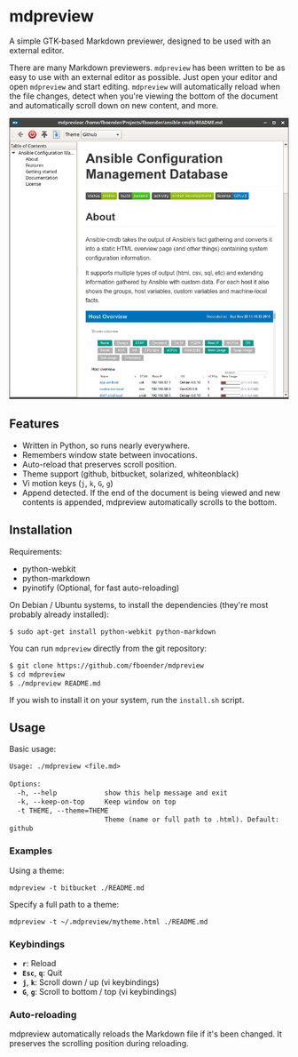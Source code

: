 mdpreview
=========

A simple GTK-based Markdown previewer, designed to be used with an external
editor.

There are many Markdown previewers. `mdpreview` has been written to be as easy
to use with an external editor as possible. Just open your editor and open
`mdpreview` and start editing. `mdpreview` will automatically reload when the
file changes, detect when you're viewing the bottom of the document and
automatically scroll down on new content, and more.

![](mdpreview.png)


Features
--------

* Written in Python, so runs nearly everywhere.
* Remembers window state between invocations.
* Auto-reload that preserves scroll position.
* Theme support (github, bitbucket, solarized, whiteonblack)
* Vi motion keys (`j`, `k`, `G`, `g`)
* Append detected. If the end of the document is being viewed and new contents
  is appended, mdpreview automatically scrolls to the bottom.

Installation
------------

Requirements:

* python-webkit
* python-markdown
* pyinotify (Optional, for fast auto-reloading)


On Debian / Ubuntu systems, to install the dependencies (they're most probably
already installed):

    $ sudo apt-get install python-webkit python-markdown

You can run `mdpreview` directly from the git repository:

    $ git clone https://github.com/fboender/mdpreview
    $ cd mdpreview
    $ ./mdpreview README.md

If you wish to install it on your system, run the `install.sh` script.

Usage
-----

Basic usage:

    Usage: ./mdpreview <file.md>

    Options:
      -h, --help            show this help message and exit
      -k, --keep-on-top     Keep window on top
      -t THEME, --theme=THEME
                            Theme (name or full path to .html). Default: github

### Examples

Using a theme:

    mdpreview -t bitbucket ./README.md

Specify a full path to a theme:

    mdpreview -t ~/.mdpreview/mytheme.html ./README.md

### Keybindings

* **`r`**: Reload
* **`Esc`**, **`q`**: Quit
* **`j`**, **`k`**: Scroll down / up (vi keybindings)
* **`G`**, **`g`**: Scroll to bottom / top (vi keybindings)

### Auto-reloading

mdpreview automatically reloads the Markdown file if it's been changed. It
preserves the scrolling position during reloading.
